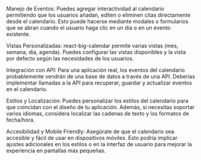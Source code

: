 Manejo de Eventos: Puedes agregar interactividad al calendario permitiendo que los usuarios añadan, editen o eliminen citas directamente desde el calendario. Esto puede hacerse mediante modales o formularios que se abran cuando el usuario haga clic en un día o en un evento existente.

Vistas Personalizadas: react-big-calendar permite varias vistas (mes, semana, día, agenda). Puedes configurar las vistas disponibles y la vista por defecto según las necesidades de los usuarios.

Integración con API: Para una aplicación real, los eventos del calendario probablemente vendrán de una base de datos a través de una API. Deberías implementar llamadas a la API para recuperar, guardar y actualizar eventos en el calendario.

Estilos y Localización: Puedes personalizar los estilos del calendario para que coincidan con el diseño de tu aplicación. Además, si necesitas soportar varios idiomas, considera localizar las cadenas de texto y los formatos de fecha/hora.

Accesibilidad y Mobile Friendly: Asegúrate de que el calendario sea accesible y fácil de usar en dispositivos móviles. Esto podría implicar ajustes adicionales en los estilos o en la interfaz de usuario para mejorar la experiencia en pantallas más pequeñas.
